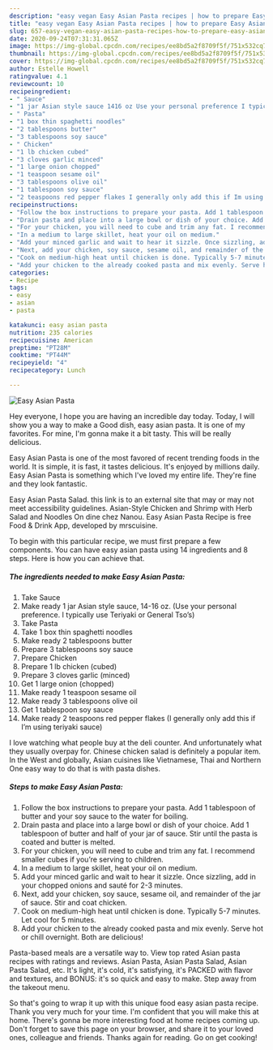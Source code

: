 ```yaml
---
description: "easy vegan Easy Asian Pasta recipes | how to prepare Easy Asian Pasta"
title: "easy vegan Easy Asian Pasta recipes | how to prepare Easy Asian Pasta"
slug: 657-easy-vegan-easy-asian-pasta-recipes-how-to-prepare-easy-asian-pasta
date: 2020-09-24T07:31:31.065Z
image: https://img-global.cpcdn.com/recipes/ee8bd5a2f8709f5f/751x532cq70/easy-asian-pasta-recipe-main-photo.jpg
thumbnail: https://img-global.cpcdn.com/recipes/ee8bd5a2f8709f5f/751x532cq70/easy-asian-pasta-recipe-main-photo.jpg
cover: https://img-global.cpcdn.com/recipes/ee8bd5a2f8709f5f/751x532cq70/easy-asian-pasta-recipe-main-photo.jpg
author: Estelle Howell
ratingvalue: 4.1
reviewcount: 10
recipeingredient:
- " Sauce"
- "1 jar Asian style sauce 1416 oz Use your personal preference I typically use Teriyaki or General Tsos"
- " Pasta"
- "1 box thin spaghetti noodles"
- "2 tablespoons butter"
- "3 tablespoons soy sauce"
- " Chicken"
- "1 lb chicken cubed"
- "3 cloves garlic minced"
- "1 large onion chopped"
- "1 teaspoon sesame oil"
- "3 tablespoons olive oil"
- "1 tablespoon soy sauce"
- "2 teaspoons red pepper flakes I generally only add this if Im using teriyaki sauce"
recipeinstructions:
- "Follow the box instructions to prepare your pasta. Add 1 tablespoon of butter and your soy sauce to the water for boiling."
- "Drain pasta and place into a large bowl or dish of your choice. Add 1 tablespoon of butter and half of your jar of sauce. Stir until the pasta is coated and butter is melted."
- "For your chicken, you will need to cube and trim any fat. I recommend smaller cubes if you’re serving to children."
- "In a medium to large skillet, heat your oil on medium."
- "Add your minced garlic and wait to hear it sizzle. Once sizzling, add in your chopped onions and sauté for 2-3 minutes."
- "Next, add your chicken, soy sauce, sesame oil, and remainder of the jar of sauce. Stir and coat chicken."
- "Cook on medium-high heat until chicken is done. Typically 5-7 minutes. Let cool for 5 minutes."
- "Add your chicken to the already cooked pasta and mix evenly. Serve hot or chill overnight. Both are delicious!"
categories:
- Recipe
tags:
- easy
- asian
- pasta

katakunci: easy asian pasta 
nutrition: 235 calories
recipecuisine: American
preptime: "PT28M"
cooktime: "PT44M"
recipeyield: "4"
recipecategory: Lunch

---
```



![Easy Asian Pasta](https://img-global.cpcdn.com/recipes/ee8bd5a2f8709f5f/751x532cq70/easy-asian-pasta-recipe-main-photo.jpg)

Hey everyone, I hope you are having an incredible day today. Today, I will show you a way to make a Good dish, easy asian pasta. It is one of my favorites. For mine, I'm gonna make it a bit tasty. This will be really delicious.

Easy Asian Pasta is one of the most favored of recent trending foods in the world. It is simple, it is fast, it tastes delicious. It's enjoyed by millions daily. Easy Asian Pasta is something which I've loved my entire life. They're fine and they look fantastic.

Easy Asian Pasta Salad. this link is to an external site that may or may not meet accessibility guidelines. Asian-Style Chicken and Shrimp with Herb Salad and Noodles On dine chez Nanou. Easy Asian Pasta Recipe is free Food &amp; Drink App, developed by mrscuisine.


To begin with this particular recipe, we must first prepare a few components. You can have easy asian pasta using 14 ingredients and 8 steps. Here is how you can achieve that.

<!--inarticleads1-->

##### The ingredients needed to make Easy Asian Pasta:

1. Take  Sauce
1. Make ready 1 jar Asian style sauce, 14-16 oz. (Use your personal preference. I typically use Teriyaki or General Tso’s)
1. Take  Pasta
1. Take 1 box thin spaghetti noodles
1. Make ready 2 tablespoons butter
1. Prepare 3 tablespoons soy sauce
1. Prepare  Chicken
1. Prepare 1 lb chicken (cubed)
1. Prepare 3 cloves garlic (minced)
1. Get 1 large onion (chopped)
1. Make ready 1 teaspoon sesame oil
1. Make ready 3 tablespoons olive oil
1. Get 1 tablespoon soy sauce
1. Make ready 2 teaspoons red pepper flakes (I generally only add this if I’m using teriyaki sauce)


I love watching what people buy at the deli counter. And unfortunately what they usually overpay for. Chinese chicken salad is definitely a popular item. In the West and globally, Asian cuisines like Vietnamese, Thai and Northern One easy way to do that is with pasta dishes. 

<!--inarticleads2-->

##### Steps to make Easy Asian Pasta:

1. Follow the box instructions to prepare your pasta. Add 1 tablespoon of butter and your soy sauce to the water for boiling.
1. Drain pasta and place into a large bowl or dish of your choice. Add 1 tablespoon of butter and half of your jar of sauce. Stir until the pasta is coated and butter is melted.
1. For your chicken, you will need to cube and trim any fat. I recommend smaller cubes if you’re serving to children.
1. In a medium to large skillet, heat your oil on medium.
1. Add your minced garlic and wait to hear it sizzle. Once sizzling, add in your chopped onions and sauté for 2-3 minutes.
1. Next, add your chicken, soy sauce, sesame oil, and remainder of the jar of sauce. Stir and coat chicken.
1. Cook on medium-high heat until chicken is done. Typically 5-7 minutes. Let cool for 5 minutes.
1. Add your chicken to the already cooked pasta and mix evenly. Serve hot or chill overnight. Both are delicious!


Pasta-based meals are a versatile way to. View top rated Asian pasta recipes with ratings and reviews. Asian Pasta, Asian Pasta Salad, Asian Pasta Salad, etc. It&#39;s light, it&#39;s cold, it&#39;s satisfying, it&#39;s PACKED with flavor and textures, and BONUS: it&#39;s so quick and easy to make. Step away from the takeout menu. 

So that's going to wrap it up with this unique food easy asian pasta recipe. Thank you very much for your time. I'm confident that you will make this at home. There's gonna be more interesting food at home recipes coming up. Don't forget to save this page on your browser, and share it to your loved ones, colleague and friends. Thanks again for reading. Go on get cooking!

